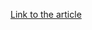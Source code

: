 [Link to the article](https://www.securityweek.com/trustero-secures-10-million-in-funding-to-grow-ai-powered-security-and-compliance-platform/)
